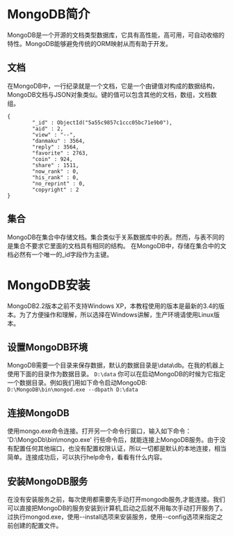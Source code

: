 # MongoDB简介
MongoDB是一个开源的文档类型数据库，它具有高性能，高可用，可自动收缩的特性。MongoDB能够避免传统的ORM映射从而有助于开发。

## 文档
在MongoDB中，一行纪录就是一个文档，它是一个由键值对构成的数据结构，MongoDB文档与JSON对象类似。键的值可以包含其他的文档，数组，文档数组。
```
{
        "_id" : ObjectId("5a55c9857c1ccc05bc71e9b0"),
        "aid" : 2,
        "view" : "--",
        "danmaku" : 3564,
        "reply" : 3564,
        "favorite" : 2763,
        "coin" : 924,
        "share" : 1511,
        "now_rank" : 0,
        "his_rank" : 0,
        "no_reprint" : 0,
        "copyright" : 2
}
```
## 集合
MongoDB在集合中存储文档。集合类似于关系数据库中的表。然而，与表不同的是集合不要求它里面的文档具有相同的结构。
在MongoDB中，存储在集合中的文档必然有一个唯一的_id字段作为主键。

# MongoDB安装
MongoDB2.2版本之前不支持Windows XP，本教程使用的版本是最新的3.4的版本。为了方便操作和理解，所以选择在Windows讲解，生产环境请使用Linux版本。

## 设置MongoDB环境
MongoDB需要一个目录来保存数据，默认的数据目录是\data\db。在我的机器上使用下面的目录作为数据目录。
`D:\data`
你可以在启动MongoDB的时候为它指定一个数据目录。例如我们用如下命令启动MongoDB:
`D:\MongoDB\bin\mongod.exe --dbpath D:\data`
## 连接MongoDB
使用mongo.exe命令连接。打开另一个命令行窗口，输入如下命令：
'D:\MongoDb\bin\mongo.exe'
行些命令后，就能连接上MongoDB服务。由于没有配置任何其他端口，也没有配置权限认证，所以一切都是默认的本地连接，相当简单。连接成功后，可以执行help命令，看看有什么内容。

## 安装MongoDB服务
在没有安装服务之前，每次使用都需要先手动打开mongodb服务,才能连接。我们可以直接把MongoDB的服务安装到计算机,启动之后就不用每次手动打开服务了。
过执行mongod.exe，使用--install选项来安装服务，使用--config选项来指定之前创建的配置文件。

